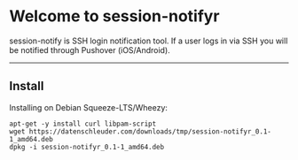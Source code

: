 Welcome to session-notifyr
===================


session-notify is SSH login notification tool. If a user logs in via SSH you will be notified through Pushover (iOS/Android).

----------


Install
-------------

Installing on Debian Squeeze-LTS/Wheezy:

```
apt-get -y install curl libpam-script
wget https://datenschleuder.com/downloads/tmp/session-notifyr_0.1-1_amd64.deb
dpkg -i session-notifyr_0.1-1_amd64.deb
```


